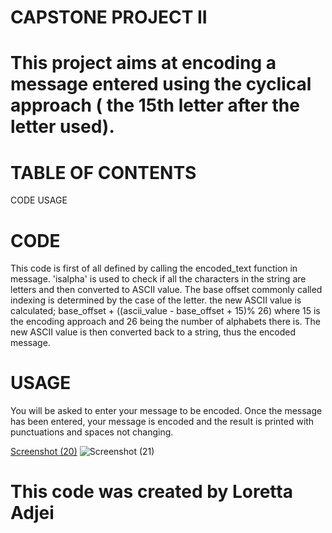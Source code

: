 # **CAPSTONE PROJECT II**
# This project aims at encoding a message entered using the cyclical approach ( the 15th letter after the letter used).
# **TABLE OF CONTENTS**
  CODE
  USAGE
# **CODE**
  This code is first of all defined by calling the encoded_text function in message. 'isalpha' is used to check if all the characters in the string are letters and then converted to ASCII value. 
  The base offset commonly called indexing is determined by the case of the letter. the new ASCII value is calculated; base_offset + ((ascii_value - base_offset + 15)% 26) where 15 is the encoding approach and 26 being the number of alphabets there is.
  The new ASCII value is then converted back to a string, thus the encoded message.
# **USAGE**
  You will be asked to enter your message to be encoded. Once the message has been entered, your message is encoded and the result is printed with punctuations and spaces not changing.

  [Screenshot (20)](https://github.com/Lortty-akoma/finalCapstone/assets/128003931/37cfc315-385f-4472-9d55-699c04b6b4f2)
  ![Screenshot (21)](https://github.com/Lortty-akoma/finalCapstone/assets/128003931/c840da66-5d61-4d14-ac62-9c52e0e5a7e9)
  
  # This code was created by Loretta Adjei
